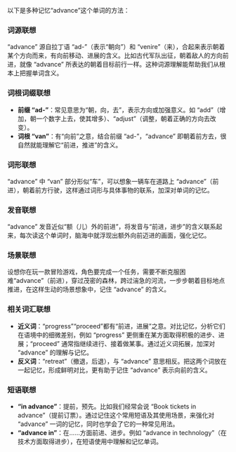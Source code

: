 以下是多种记忆“advance”这个单词的方法：

### 词源联想
“advance” 源自拉丁语 “ad-”（表示“朝向”）和 “venire”（来），合起来表示朝着某个方向而来，有向前移动、进展的含义。比如古代军队出征，朝着敌人的方向前进，就像 “advance” 所表达的朝着目标前行一样。这种词源理解能帮助我们从根本上把握单词含义。

### 词根词缀联想
 - **前缀 “ad-”**：常见意思为“朝，向，去”，表示方向或加强意义。如 “add”（增加，朝一个数字上去，使其增多）、“adjust”（调整，朝着正确的方向去改变）。
 - **词根 “van”**：有“向前”之意，结合前缀 “ad-”，“advance” 即朝着前方去，很自然就能理解它“前进，推进”的含义。

### 词形联想
“advance” 中 “van” 部分形似“车”，可以想象一辆车在道路上 “advance”（前进），朝着前方行驶，这样通过词形与具体事物的联系，加深对单词的记忆。

### 发音联想
“advance” 发音近似“额（儿）外的前进”，将发音与“前进，进步”的含义联系起来，每次读这个单词时，脑海中就浮现出额外向前迈进的画面，强化记忆。

### 场景联想
设想你在玩一款冒险游戏，角色要完成一个任务，需要不断克服困难“advance”（前进），穿过茂密的森林，跨过湍急的河流，一步步朝着目标地点推进，在这样生动的场景想象中，记住 “advance” 的含义。

### 相关词汇联想
 - **近义词**：“progress”“proceed”都有“前进，进展”之意。对比记忆，分析它们在语境中的细微差别，例如 “progress” 更侧重在某方面取得积极的进步、进展；“proceed” 通常指继续进行、接着做某事。通过近义词拓展，加深对 “advance” 的理解与记忆。
 - **反义词**：“retreat”（撤退，后退），与 “advance” 意思相反。把这两个词放在一起记忆，形成鲜明对比，更有助于记住 “advance” 表示向前的含义。

### 短语联想
 - **“in advance”**：提前，预先。比如我们经常会说 “Book tickets in advance”（提前订票）。通过记住这个常用短语及其使用场景，来强化对 “advance” 一词的记忆，同时也学会了它的一种常见用法。
 - **“advance in”**：在……方面前进、进步。例如 “advance in technology”（在技术方面取得进步），在短语使用中理解和记忆单词。 